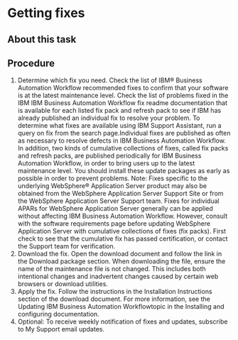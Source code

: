 # Getting fixes

## About this task

## Procedure

1. Determine which fix you need.  Check the list
of IBM® Business Automation Workflow recommended
fixes to confirm that your software is at the latest maintenance level.
Check the list of problems fixed in the IBM IBM Business Automation Workflow fix
readme documentation that is available for each listed fix pack and
refresh pack to see if IBM has already published an individual
fix to resolve your problem. To determine what fixes are available
using IBM Support Assistant, run a query on fix from
the search page.Individual fixes are published as often as necessary
to resolve defects in IBM Business Automation Workflow. In
addition, two kinds of cumulative collections of fixes, called fix
packs and refresh packs, are published periodically for IBM Business Automation Workflow, in
order to bring users up to the latest maintenance level. You should
install these update packages as early as possible in order to prevent
problems.
Note: Fixes specific to the underlying WebSphere® Application
Server product may also be obtained from the WebSphere Application
Server Support Site or from the WebSphere Application
Server Support team. Fixes for individual APARs for WebSphere Application
Server generally can be applied without affecting IBM Business Automation Workflow. However,
consult with the software requirements page before updating WebSphere Application Server with cumulative
collections of fixes (fix packs). First check to see that the cumulative
fix has passed certification, or contact the Support team for verification.
2. Download the fix. Open the download document and follow
the link in the Download package section.
When downloading the file, ensure the name of the maintenance
file is not changed.  This includes both intentional changes and inadvertent
changes caused by certain web browsers or download utilities.
3. Apply the fix. Follow the instructions in the Installation
Instructions section of the download document. For more
information, see the Updating IBM Business Automation Workflowtopic
in the Installing and configuring documentation.
4. Optional: To receive weekly notification of
fixes and updates, subscribe to My Support email updates.